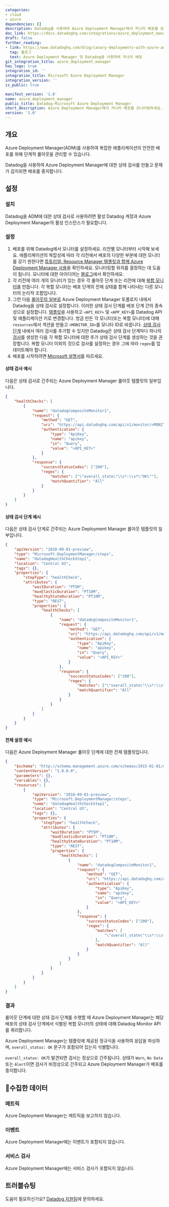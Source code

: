 ```yaml
---
categories:
- cloud
- azure
dependencies: []
description: Datadog을 사용하여 Azure Deployment Manager에서 카나리 배포를 모니터링하세요.
doc_link: https://docs.datadoghq.com/integrations/azure_deployment_manager/
draft: false
further_reading:
- link: https://www.datadoghq.com/blog/canary-deployments-with-azure-and-datadog/
  tag: 블로그
  text: Azure Deployment Manager 및 Datadog을 사용하여 카나리 배포
git_integration_title: azure_deployment_manager
has_logo: true
integration_id: ''
integration_title: Microsoft Azure Deployment Manager
integration_version: ''
is_public: true

manifest_version: '1.0'
name: azure_deployment_manager
public_title: Datadog-Microsoft Azure Deployment Manager
short_description: Azure Deployment Manager에서 카나리 배포를 모니터링하세요.
version: '1.0'
---
```


<!--  SOURCED FROM https://github.com/DataDog/dogweb -->
## 개요

Azure Deployment Manager(ADM)를 사용하여 복잡한 애플리케이션의 안전한 배포를 위해 단계적 롤아웃을 관리할 수 있습니다.

Datadog을 사용하여 Azure Deployment Manager에 대한 상태 검사를 만들고 문제가 감지되면 배포를 중지합니다.

## 설정

### 설치

Datadog을 ADM에 대한 상태 검사로 사용하려면 활성 Datadog 계정과 Azure Deployment Manager의 활성 인스턴스가 필요합니다.

### 설정

1. 배포를 위해 Datadog에서 모니터를 설정하세요. 리전별 모니터부터 시작해 보세요. 애플리케이션의 복잡성에 따라 각 리전에서 배포의 다양한 부분에 대한 모니터를 갖기 원한다면 [튜토리얼: Resource Manager 템플릿과 함께 Azure Deployment Manager 사용][1]을 확인하세요. 모니터링할 위치를 결정하는 데 도움이 됩니다. 모니터에 대한 아이디어는 [블로그][2]에서 확인하세요.
2. 각 리전에 여러 개의 모니터가 있는 경우 각 롤아웃 단계 또는 리전에 대해 [복합 모니터][3]를 만듭니다. 각 복합 모니터는 배포 단계의 전체 상태를 함께 나타내는 다른 모니터의 논리적 조합입니다.
3. 그런 다음 [롤아웃의 일부로][4] Azure Deployment Manager 토폴로지 내에서 Datadog을 상태 검사로 설정합니다. 이러한 상태 검사 단계를 배포 단계 간의 종속성으로 설정합니다. [템플릿](#full-configuration-example)을 사용하고 `<API_KEY>` 및 `<APP_KEY>`를 Datadog API 및 애플리케이션 키로 변경합니다. 방금 만든 각 모니터(또는 복합 모니터)에 대해 `resources`에서 섹션을 만들고 `<MONITOR_ID>`를 모니터 ID로 바꿉니다. [상태 검사 단계](#example-health-check-step) 내에서 여러 검사를 추가할 수 있지만 Datadog은 상태 검사 단계마다 하나의 [검사](#example-health-check)를 생성한 다음 각 복합 모니터에 대한 추가 상태 검사 단계를 생성하는 것을 권장합니다. 복합 모니터 이외의 것으로 검사를 설정하는 경우 그에 따라 `regex`를 업데이트해야 합니다.
4. 배포를 시작하려면 [Microsoft 설명서][5]를 따르세요.

#### 상태 검사 예시

다음은 상태 검사로 간주되는 Azure Deployment Manager 롤아웃 템플릿의 일부입니다.

```json
{
    "healthChecks": [
        {
            "name": "datadogCompositeMonitor1",
            "request": {
                "method": "GET",
                "uri": "https://api.datadoghq.com/api/v1/monitor/<MONITOR_ID>?application_key=<APP_KEY>",
                "authentication": {
                    "type": "ApiKey",
                    "name": "apikey",
                    "in": "Query",
                    "value": "<API_KEY>"
                }
            },
            "response": {
                "successStatusCodes": ["200"],
                "regex": {
                    "matches": ["\"overall_state\"\\s*:\\s*\"OK\""],
                    "matchQuantifier": "All"
                }
            }
        }
    ]
}
```

#### 상태 검사 단계 예시

다음은 상태 검사 단계로 간주되는 Azure Deployment Manager 롤아웃 템플릿의 일부입니다.

```json
{
    "apiVersion": "2018-09-01-preview",
    "type": "Microsoft.DeploymentManager/steps",
    "name": "datadogHealthCheckStep1",
    "location": "Central US",
    "tags": {},
    "properties": {
        "stepType": "healthCheck",
        "attributes": {
            "waitDuration": "PT5M",
            "maxElasticDuration": "PT10M",
            "healthyStateDuration": "PT10M",
            "type": "REST",
            "properties": {
                "healthChecks": [
                    {
                        "name": "datadogCompositeMonitor1",
                        "request": {
                            "method": "GET",
                            "uri": "https://api.datadoghq.com/api/v1/monitor/<MONITOR_ID>?application_key=<APP_KEY>",
                            "authentication": {
                                "type": "ApiKey",
                                "name": "apikey",
                                "in": "Query",
                                "value": "<API_KEY>"
                            }
                        },
                        "response": {
                            "successStatusCodes": ["200"],
                            "regex": {
                                "matches": ["\"overall_state\"\\s*:\\s*\"OK\""],
                                "matchQuantifier": "All"
                            }
                        }
                    }
                ]
            }
        }
    }
}
```

#### 전체 설정 예시

다음은 Azure Deployment Manager 롤아웃 단계에 대한 전체 템플릿입니다.

```json
{
    "$schema": "http://schema.management.azure.com/schemas/2015-01-01/deploymentTemplate.json#",
    "contentVersion": "1.0.0.0",
    "parameters": {},
    "variables": {},
    "resources": [
        {
            "apiVersion": "2018-09-01-preview",
            "type": "Microsoft.DeploymentManager/steps",
            "name": "datadogHealthCheckStep1",
            "location": "Central US",
            "tags": {},
            "properties": {
                "stepType": "healthCheck",
                "attributes": {
                    "waitDuration": "PT5M",
                    "maxElasticDuration": "PT10M",
                    "healthyStateDuration": "PT10M",
                    "type": "REST",
                    "properties": {
                        "healthChecks": [
                            {
                                "name": "datadogCompositeMonitor1",
                                "request": {
                                    "method": "GET",
                                    "uri": "https://api.datadoghq.com/api/v1/monitor/<MONITOR_ID>?application_key=<APP_KEY>",
                                    "authentication": {
                                        "type": "ApiKey",
                                        "name": "apikey",
                                        "in": "Query",
                                        "value": "<API_KEY>"
                                    }
                                },
                                "response": {
                                    "successStatusCodes": ["200"],
                                    "regex": {
                                        "matches": [
                                            "\"overall_state\"\\s*:\\s*\"OK\""
                                        ],
                                        "matchQuantifier": "All"
                                    }
                                }
                            }
                        ]
                    }
                }
            }
        }
    ]
}
```

### 결과

롤아웃 단계에 대한 상태 검사 단계를 수행할 때 Azure Deployment Manager는 해당 배포의 상태 검사 단계에서 식별된 복합 모니터의 상태에 대해 Datadog Monitor API를 쿼리합니다.

Azure Deployment Manager는 템플릿에 제공된 정규식을 사용하여 응답을 파싱하며, `overall_status: OK` 문구가 포함되어 있는지 식별합니다.

`overall_status: OK`가 발견되면 검사는 정상으로 간주됩니다. 상태가 `Warn`, `No Data` 또는 `Alert`이면 검사가 비정상으로 간주되고 Azure Deployment Manager가 배포를 중지합니다.

## 수집한 데이터

### 메트릭

Azure Deployment Manager는 메트릭을 보고하지 않습니다.

### 이벤트

Azure Deployment Manager에는 이벤트가 포함되지 않습니다.

### 서비스 검사

Azure Deployment Manager에는 서비스 검사가 포함되지 않습니다.

## 트러블슈팅

도움이 필요하신가요? [Datadog 지원팀][6]에 문의하세요.

[1]: https://docs.microsoft.com/en-us/azure/azure-resource-manager/deployment-manager-tutorial
[2]: https://www.datadoghq.com/blog/canary-deployments-with-azure-and-datadog/
[3]: https://docs.datadoghq.com/ko/monitors/monitor_types/composite/
[4]: https://docs.microsoft.com/en-us/azure/azure-resource-manager/deployment-manager-overview#rollout-template
[5]: https://docs.microsoft.com/en-us/azure/azure-resource-manager/deployment-manager-overview
[6]: https://docs.datadoghq.com/ko/help/
